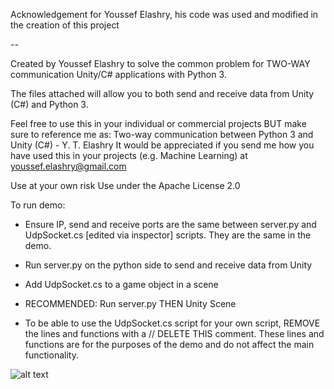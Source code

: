 Acknowledgement for Youssef Elashry, his code was used and modified in the creation of this project

--

Created by Youssef Elashry to solve the common problem for TWO-WAY communication Unity/C# applications with Python 3.

The files attached will allow you to both send and receive data from Unity (C#) and Python 3.

Feel free to use this in your individual or commercial projects BUT make sure to reference me as: Two-way communication between Python 3 and Unity (C#) - Y. T. Elashry
It would be appreciated if you send me how you have used this in your projects (e.g. Machine Learning) at youssef.elashry@gmail.com

Use at your own risk
Use under the Apache License 2.0

To run demo:
- Ensure IP, send and receive ports are the same between server.py and UdpSocket.cs [edited via inspector] scripts. They are the same in the demo.
- Run server.py on the python side to send and receive data from Unity
- Add UdpSocket.cs to a game object in a scene
- RECOMMENDED: Run server.py THEN Unity Scene

- To be able to use the UdpSocket.cs script for your own script, REMOVE the lines and functions with a // DELETE THIS comment.
These lines and functions are for the purposes of the demo and do not affect the main functionality.

![alt text](https://github.com/Siliconifier/Python-Unity-Socket-Communication/blob/master/Images/Example.png)
